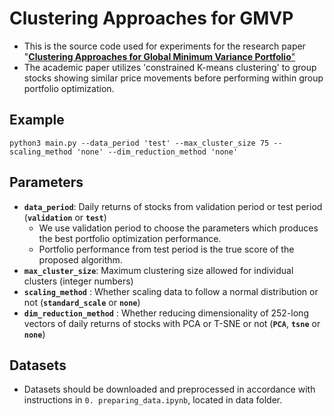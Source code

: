 # Clustering Approaches for GMVP

- This is the source code used for experiments for the research paper "<a href = "https://arxiv.org/abs/2001.02966">__Clustering Approaches for Global Minimum Variance Portfolio__"</a>
- The academic paper utilizes 'constrained K-means clustering' to group stocks showing similar price movements before performing within group portfolio optimization. 

## Example
```
python3 main.py --data_period 'test' --max_cluster_size 75 --scaling_method 'none' --dim_reduction_method 'none'
```

## Parameters

- __`data_period`__: Daily returns of stocks from validation period or test period (__`validation`__ or __`test`__)
  - We use validation period to choose the parameters which produces the best portfolio optimization performance.
  - Portfolio performance from test period is the true score of the proposed algorithm.
- __`max_cluster_size`__: Maximum clustering size allowed for individual clusters (integer numbers)
- __`scaling_method`__ : Whether scaling data to follow a normal distribution or not (__`standard_scale`__ or __`none`__)
- __`dim_reduction_method`__ : Whether reducing dimensionality of 252-long vectors of daily returns of stocks with PCA or T-SNE or not (__`PCA`__, __`tsne`__ or __`none`__)

## Datasets
- Datasets should be downloaded and preprocessed in accordance with instructions in `0. preparing_data.ipynb`, located in data folder.

